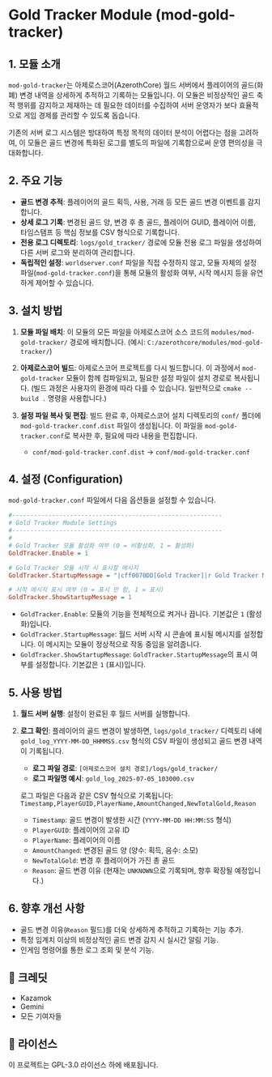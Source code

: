 # Gold Tracker Module (mod-gold-tracker)

## 1. 모듈 소개

`mod-gold-tracker`는 아제로스코어(AzerothCore) 월드 서버에서 플레이어의 골드(화폐) 변경 내역을 상세하게 추적하고 기록하는 모듈입니다. 이 모듈은 비정상적인 골드 축적 행위를 감지하고 제재하는 데 필요한 데이터를 수집하여 서버 운영자가 보다 효율적으로 게임 경제를 관리할 수 있도록 돕습니다.

기존의 서버 로그 시스템은 방대하여 특정 목적의 데이터 분석이 어렵다는 점을 고려하여, 이 모듈은 골드 변경에 특화된 로그를 별도의 파일에 기록함으로써 운영 편의성을 극대화합니다.

## 2. 주요 기능

*   **골드 변경 추적**: 플레이어의 골드 획득, 사용, 거래 등 모든 골드 변경 이벤트를 감지합니다.
*   **상세 로그 기록**: 변경된 골드 양, 변경 후 총 골드, 플레이어 GUID, 플레이어 이름, 타임스탬프 등 핵심 정보를 CSV 형식으로 기록합니다.
*   **전용 로그 디렉토리**: `logs/gold_tracker/` 경로에 모듈 전용 로그 파일을 생성하여 다른 서버 로그와 분리하여 관리합니다.
*   **독립적인 설정**: `worldserver.conf` 파일을 직접 수정하지 않고, 모듈 자체의 설정 파일(`mod-gold-tracker.conf`)을 통해 모듈의 활성화 여부, 시작 메시지 등을 유연하게 제어할 수 있습니다.

## 3. 설치 방법

1.  **모듈 파일 배치**: 이 모듈의 모든 파일을 아제로스코어 소스 코드의 `modules/mod-gold-tracker/` 경로에 배치합니다.
    (예시: `C:/azerothcore/modules/mod-gold-tracker/`)

2.  **아제로스코어 빌드**: 아제로스코어 프로젝트를 다시 빌드합니다. 이 과정에서 `mod-gold-tracker` 모듈이 함께 컴파일되고, 필요한 설정 파일이 설치 경로로 복사됩니다.
    (빌드 과정은 사용자의 환경에 따라 다를 수 있습니다. 일반적으로 `cmake --build .` 명령을 사용합니다.)

3.  **설정 파일 복사 및 편집**: 빌드 완료 후, 아제로스코어 설치 디렉토리의 `conf/` 폴더에 `mod-gold-tracker.conf.dist` 파일이 생성됩니다. 이 파일을 `mod-gold-tracker.conf`로 복사한 후, 필요에 따라 내용을 편집합니다.

    *   `conf/mod-gold-tracker.conf.dist` → `conf/mod-gold-tracker.conf`

## 4. 설정 (Configuration)

`mod-gold-tracker.conf` 파일에서 다음 옵션들을 설정할 수 있습니다.

```ini
#----------------------------------------------------------
# Gold Tracker Module Settings
#----------------------------------------------------------
#
# Gold Tracker 모듈 활성화 여부 (0 = 비활성화, 1 = 활성화)
GoldTracker.Enable = 1

# Gold Tracker 모듈 시작 시 표시할 메시지
GoldTracker.StartupMessage = "|cff0070DD[Gold Tracker]|r Gold Tracker Module is active. Monitoring for suspicious gold activities."

# 시작 메시지 표시 여부 (0 = 표시 안 함, 1 = 표시)
GoldTracker.ShowStartupMessage = 1
```

*   `GoldTracker.Enable`: 모듈의 기능을 전체적으로 켜거나 끕니다. 기본값은 `1` (활성화)입니다.
*   `GoldTracker.StartupMessage`: 월드 서버 시작 시 콘솔에 표시될 메시지를 설정합니다. 이 메시지는 모듈이 정상적으로 작동 중임을 알려줍니다.
*   `GoldTracker.ShowStartupMessage`: `GoldTracker.StartupMessage`의 표시 여부를 설정합니다. 기본값은 `1` (표시)입니다.

## 5. 사용 방법

1.  **월드 서버 실행**: 설정이 완료된 후 월드 서버를 실행합니다.

2.  **로그 확인**: 플레이어의 골드 변경이 발생하면, `logs/gold_tracker/` 디렉토리 내에 `gold_log_YYYY-MM-DD_HHMMSS.csv` 형식의 CSV 파일이 생성되고 골드 변경 내역이 기록됩니다.

    *   **로그 파일 경로**: `[아제로스코어 설치 경로]/logs/gold_tracker/`
    *   **로그 파일명 예시**: `gold_log_2025-07-05_103000.csv`

    로그 파일은 다음과 같은 CSV 형식으로 기록됩니다:
    `Timestamp,PlayerGUID,PlayerName,AmountChanged,NewTotalGold,Reason`

    *   `Timestamp`: 골드 변경이 발생한 시간 (`YYYY-MM-DD HH:MM:SS` 형식)
    *   `PlayerGUID`: 플레이어의 고유 ID
    *   `PlayerName`: 플레이어의 이름
    *   `AmountChanged`: 변경된 골드 양 (양수: 획득, 음수: 소모)
    *   `NewTotalGold`: 변경 후 플레이어가 가진 총 골드
    *   `Reason`: 골드 변경 이유 (현재는 `UNKNOWN`으로 기록되며, 향후 확장될 예정입니다.)

## 6. 향후 개선 사항

*   골드 변경 이유(`Reason` 필드)를 더욱 상세하게 추적하고 기록하는 기능 추가.
*   특정 임계치 이상의 비정상적인 골드 변경 감지 시 실시간 알림 기능.
*   인게임 명령어를 통한 로그 조회 및 분석 기능.

## 👥 크레딧
- Kazamok
- Gemini
- 모든 기여자들

## 📄 라이선스

이 프로젝트는 GPL-3.0 라이선스 하에 배포됩니다.
